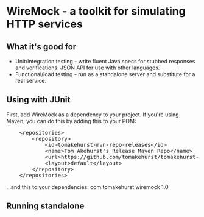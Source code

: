 WireMock - a toolkit for simulating HTTP services
=================================================

What it's good for
------------------

* Unit/integration testing - write fluent Java specs for stubbed responses and verifications. JSON API for use with other languages.
* Functional/load testing - run as a standalone server and substitute for a real service.
 

Using with JUnit
----------------
First, add WireMock as a dependency to your project. If you're using Maven, you can do this by adding this to your POM:
<pre>
	&lt;repositories&gt;
		&lt;repository&gt;
			&lt;id&gt;tomakehurst-mvn-repo-releases&lt;/id&gt;
			&lt;name&gt;Tom Akehurst's Release Maven Repo&lt;/name&gt;
			&lt;url&gt;https://github.com/tomakehurst/tomakehurst-mvn-repo/raw/master/releases&lt;/url&gt;
			&lt;layout&gt;default&lt;/layout&gt;
		&lt;/repository&gt;
	&lt;/repositories&gt;
</pre>
	
...and this to your dependencies:
	<dependency>
		<groupId>com.tomakehurst</groupId>
		<artifactId>wiremock</artifactId>
		<version>1.0</version>
	</dependency>




Running standalone
------------------
